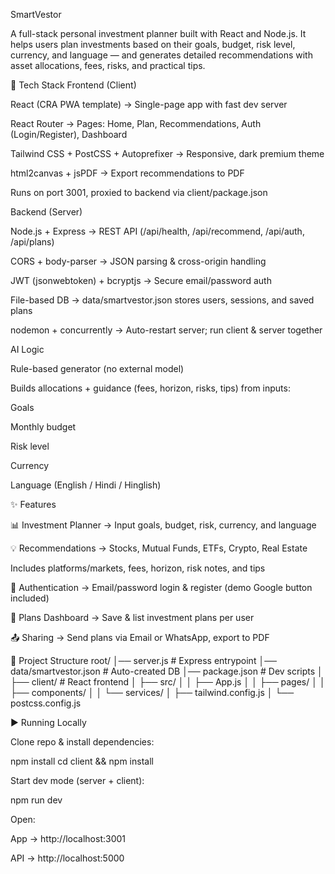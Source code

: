 SmartVestor

A full-stack personal investment planner built with React and Node.js.
It helps users plan investments based on their goals, budget, risk level, currency, and language — and generates detailed recommendations with asset allocations, fees, risks, and practical tips.

🚀 Tech Stack
Frontend (Client)

React (CRA PWA template) → Single-page app with fast dev server

React Router → Pages: Home, Plan, Recommendations, Auth (Login/Register), Dashboard

Tailwind CSS + PostCSS + Autoprefixer → Responsive, dark premium theme

html2canvas + jsPDF → Export recommendations to PDF

Runs on port 3001, proxied to backend via client/package.json

Backend (Server)

Node.js + Express → REST API (/api/health, /api/recommend, /api/auth, /api/plans)

CORS + body-parser → JSON parsing & cross-origin handling

JWT (jsonwebtoken) + bcryptjs → Secure email/password auth

File-based DB → data/smartvestor.json stores users, sessions, and saved plans

nodemon + concurrently → Auto-restart server; run client & server together

AI Logic

Rule-based generator (no external model)

Builds allocations + guidance (fees, horizon, risks, tips) from inputs:

Goals

Monthly budget

Risk level

Currency

Language (English / Hindi / Hinglish)

✨ Features

📊 Investment Planner → Input goals, budget, risk, currency, and language

💡 Recommendations → Stocks, Mutual Funds, ETFs, Crypto, Real Estate

Includes platforms/markets, fees, horizon, risk notes, and tips

🔐 Authentication → Email/password login & register (demo Google button included)

📂 Plans Dashboard → Save & list investment plans per user

📤 Sharing → Send plans via Email or WhatsApp, export to PDF

📁 Project Structure
root/
│── server.js               # Express entrypoint
│── data/smartvestor.json   # Auto-created DB
│── package.json            # Dev scripts
│
├── client/                 # React frontend
│   ├── src/
│   │   ├── App.js
│   │   ├── pages/
│   │   ├── components/
│   │   └── services/
│   ├── tailwind.config.js
│   └── postcss.config.js

▶️ Running Locally

Clone repo & install dependencies:

npm install
cd client && npm install


Start dev mode (server + client):

npm run dev


Open:

App → http://localhost:3001

API → http://localhost:5000

